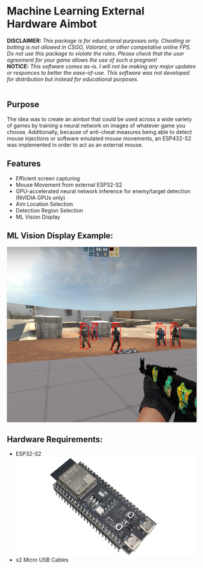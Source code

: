 <h1>Machine Learning External Hardware Aimbot</h1>
<strong>DISCLAIMER:</strong> 
<em>This package is for educational purposes only. Cheating or botting is not allowed in CSGO, Valorant, or other competative online FPS. Do not use this package to violate the rules. Please check that the user agreement for your game allows the use of such a program!</em><br>
<strong>NOTICE:</strong> 
<em>This software comes as-is. I will not be making any major updates or responces to better the ease-of-use. This software was not developed for distribution but instead for educational purposes.</em>
<br>
<br>

## Purpose 
The idea was to create an aimbot that could be used across a wide variety of games by training a neural network on images of whatever game you choose. Additionally, because of anti-cheat measures being able to detect mouse injections or software emulated mouse movements, an ESP432-S2 was implemented in order to act as an external mouse. 

## Features 
* Efficient screen capturing
* Mouse Movement from external ESP32-S2
* GPU-accelerated neural network inference for enemy/target detection (NVIDIA GPUs only)
* Aim Location Selection 
* Detection Region Selection 
* ML Vision Display 

## ML Vision Display Example: 
![ML Vision](https://github.com/gasbarrg/ML-Hardware-Aimbot/blob/master/SampleCaptures/Screenshot%202023-03-27_3.png)

## Hardware Requirements: 
* ESP32-S2
![ESP32-S2](https://github.com/gasbarrg/ML-Hardware-Aimbot/blob/master/SampleCaptures/ESP32.png)
* x2 Micro USB Cables 





